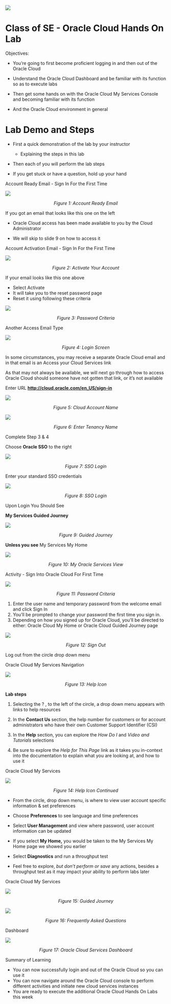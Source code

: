 ![](media/ocpheading.png)
# Class of SE - Oracle Cloud Hands On Lab

Objectives:

-   You’re going to first become proficient logging in and then out of the
    Oracle Cloud

-   Understand the Oracle Cloud Dashboard and be familiar with its function so
    as to execute labs

-   Then get some hands on with the Oracle Cloud My Services Console and becoming familiar
    with its function

-   And the Oracle Cloud environment in general

# Lab Demo and Steps

-   First a quick demonstration of the lab by your instructor

    -   Explaining the steps in this lab

-   Then each of you will perform the lab steps

-   If you get stuck or have a question, hold up your hand

Account Ready Email - Sign In For the First Time

![](media/d9b2da3e505e4a99c4fcb0dc791c8183.png)
*<p align="center">Figure 1: Account Ready Email </p>*



If you got an email that looks like this one on the left

-   Oracle Cloud access has been made available to you by the Cloud
    Administrator

-   We will skip to slide 9 on how to access it

Account Activation Email - Sign In For the First Time

![](media/49171907d9801cc1287b8df3a728c9a2.png)
*<p align="center">Figure 2: Activate Your Account</p>*

If your email looks like this one above

-   Select Activate
-   It will take you to the reset password page
-   Reset it using following these criteria

![](media/e1b571dd028715c327851f7f09db43b7.png)
*<p align="center">Figure 3: Password Criteria</p>*

Another Access Email Type

![](media/c912d1582a6c3be888181c3552152239.png)
*<p align="center">Figure 4: Login Screen</p>*

In some circumstances, you may receive a separate Oracle Cloud email and in that email is an Access your Cloud Services link

As that may not always be available, we will next go through how to access Oracle Cloud should someone have not gotten that link, or it’s not available

Enter URL **http://cloud.oracle.com/en_US/sign-in**

![](media/4c0ce66dbe90b4c8c4579078bfa0e984.png)
*<p align="center">Figure 5: Cloud Account Name</p>*

![](media/3fc10ea927f5a2648b0dbb9dfd257d7a.png)
*<p align="center">Figure 6: Enter Tenancy Name</p>*

Complete Step 3 & 4

Choose **Oracle SSO** to the right

![](media/beeaddbd466fb83fe3f12d61bdcbaa63.png)

*<p align="center">Figure 7: SSO Login</p>*

Enter your standard SSO credentials

![](media/572bdb0971a2d56b2888d1ae4ef829f7.png)

*<p align="center">Figure 8: SSO Login</p>*

Upon Login You Should See

**My Services Guided Journey**

![](media/d35f74d1ff304234de82df019c6ef622.png)
*<p align="center">Figure 9: Guided Journey</p>*

**Unless you see** My Services My Home

![](media/742ce48883a769429bfea72c0971c264.png)

*<p align="center">Figure 10: My Oracle Services View</p>*

Activity - Sign Into Oracle Cloud For First Time

![](media/e1b571dd028715c327851f7f09db43b7.png)

*<p align="center">Figure 11: Password Criteria</p>*

1.  Enter the user name and temporary password from the welcome email and click
    Sign In
2.  You’ll be prompted to change your password the first time you sign in.
3.  Depending on how you signed up for Oracle Cloud, you’ll be directed to
    either: Oracle Cloud My Home or Oracle Cloud Guided Journey page

![](media/f2dfaca6ed510f1b851e64966ddc562a.png)
*<p align="center">Figure 12: Sign Out</p>*

Log out from the circle drop down menu

Oracle Cloud My Services Navigation

![](media/45f2df1e3acfc7b03cd36e73bbfb69d8.png)
*<p align="center">Figure 13: Help Icon</p>*

**Lab steps**

1.  Selecting the ? , to the left of the circle, a drop down menu appears with
    links to help resources

2.  In the **Contact Us** section, the help number for customers or for account
    administrators who have their own Customer Support Identifier (CSI)

3.  In the **Help** section, you can explore the *How Do I* and *Video and
    Tutorials* selections

4.  Be sure to explore the *Help for This Page* link as it takes you in-context
    into the documentation to explain what you are looking at, and how to use it

Oracle Cloud My Services

![](media/7cddbf0e592e84c42afb2327f8f4fa3f.png)
*<p align="center">Figure 14: Help Icon Continued</p>*

-   From the circle, drop down menu, is where to view user account specific
    information & set preferences

-   Choose **Preferences** to see language and time preferences

-   Select **User Management** and view where password, user account information
    can be updated

-   If you select **My Home,** you would be taken to the My Services My Home
    page we showed you earlier

-   Select **Diagnostics** and run a throughput test

-   Feel free to explore, *but don’t perform or save* any actions, besides a
    throughput test as it may impact your ability to perform labs later

Oracle Cloud My Services

![](media/83ca8e1dfc0b6ff834a775db95c5b9c6.png)
*<p align="center">Figure 15: Guided Journey</p>*

![](media/b7182721706b574f8b51dd16de1374df.png)
*<p align="center">Figure 16: Frequently Asked Questions</p>*

Dashboard

![](media/771677f37f566d187ec6686095018421.png)
*<p align="center">Figure 17: Oracle Cloud Services Dashboard</p>*

Summary of Learning

-   You can now successfully login and out of the Oracle Cloud so you can use it
-   You can now navigate around the Oracle Cloud console to perform different
    activities and initiate new cloud services instances
-   You are ready to execute the additional Oracle Cloud Hands On Labs this week
